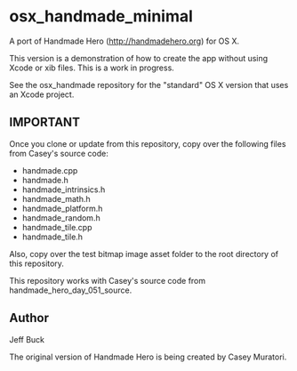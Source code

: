 osx_handmade_minimal
====================

A port of Handmade Hero (http://handmadehero.org) for OS X.

This version is a demonstration of how to create the app without
using Xcode or xib files. This is a work in progress.

See the osx_handmade repository for the "standard" OS X version
that uses an Xcode project.


IMPORTANT
---------

Once you clone or update from this repository, copy over the
following files from Casey's source code:
- handmade.cpp
- handmade.h
- handmade_intrinsics.h
- handmade_math.h
- handmade_platform.h
- handmade_random.h
- handmade_tile.cpp
- handmade_tile.h

Also, copy over the test bitmap image asset folder to the
root directory of this repository.

This repository works with Casey's source code from handmade_hero_day_051_source.


Author
------
Jeff Buck

The original version of Handmade Hero is being created by Casey Muratori.


